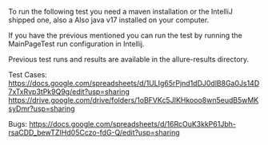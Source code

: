 To run the following test you need a maven installation or the IntelliJ shipped one, also a 
Also java v17 installed on your computer.

If you have the previous mentioned you can run the test by running the MainPageTest 
run configuration in Intellij.

Previous test runs and results are available in the allure-results directory.

Test Cases: https://docs.google.com/spreadsheets/d/1ULIg65rPjnd1dDJ0dlB8Ga0Js14D7xTxRvp3tPk9Q9g/edit?usp=sharing 
https://drive.google.com/drive/folders/1oBFVKc5JIKHkooo8wn5eudB5wMKsyDmr?usp=sharing

Bugs: https://docs.google.com/spreadsheets/d/16RcOuK3kkP61Jbh-rsaCDD_bewTZIHd05Cczo-fdG-Q/edit?usp=sharing
